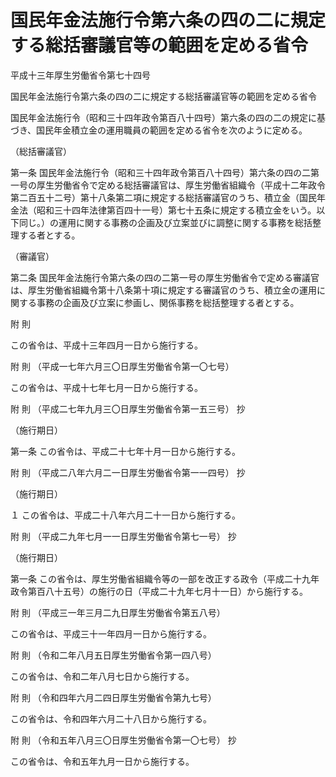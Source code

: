 # 国民年金法施行令第六条の四の二に規定する総括審議官等の範囲を定める省令

平成十三年厚生労働省令第七十四号

国民年金法施行令第六条の四の二に規定する総括審議官等の範囲を定める省令

国民年金法施行令（昭和三十四年政令第百八十四号）第六条の四の二の規定に基づき、国民年金積立金の運用職員の範囲を定める省令を次のように定める。

（総括審議官）

第一条 国民年金法施行令（昭和三十四年政令第百八十四号）第六条の四の二第一号の厚生労働省令で定める総括審議官は、厚生労働省組織令（平成十二年政令第二百五十二号）第十八条第二項に規定する総括審議官のうち、積立金（国民年金法（昭和三十四年法律第百四十一号）第七十五条に規定する積立金をいう。以下同じ。）の運用に関する事務の企画及び立案並びに調整に関する事務を総括整理する者とする。

（審議官）

第二条 国民年金法施行令第六条の四の二第一号の厚生労働省令で定める審議官は、厚生労働省組織令第十八条第十項に規定する審議官のうち、積立金の運用に関する事務の企画及び立案に参画し、関係事務を総括整理する者とする。

附 則

この省令は、平成十三年四月一日から施行する。

附 則 （平成一七年六月三〇日厚生労働省令第一〇七号）

この省令は、平成十七年七月一日から施行する。

附 則 （平成二七年九月三〇日厚生労働省令第一五三号） 抄

（施行期日）

第一条 この省令は、平成二十七年十月一日から施行する。

附 則 （平成二八年六月二一日厚生労働省令第一一四号） 抄

（施行期日）

１ この省令は、平成二十八年六月二十一日から施行する。

附 則 （平成二九年七月一一日厚生労働省令第七一号） 抄

（施行期日）

第一条 この省令は、厚生労働省組織令等の一部を改正する政令（平成二十九年政令第百八十五号）の施行の日（平成二十九年七月十一日）から施行する。

附 則 （平成三一年三月二九日厚生労働省令第五八号）

この省令は、平成三十一年四月一日から施行する。

附 則 （令和二年八月五日厚生労働省令第一四八号）

この省令は、令和二年八月七日から施行する。

附 則 （令和四年六月二四日厚生労働省令第九七号）

この省令は、令和四年六月二十八日から施行する。

附 則 （令和五年八月三〇日厚生労働省令第一〇七号） 抄

この省令は、令和五年九月一日から施行する。
